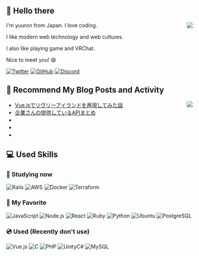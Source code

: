 ## 👋 Hello there
<div>
<div><img align="right" src="https://github-readme-stats.vercel.app/api?username=yuron3141&show_icons=true&line_height=24" /></div>
<div>
<!-- INTRODUCTION:START -->
<p>I'm yuuron from Japan.   I love coding.</p>
<p>I like modern web technology and web cultures.</p>
<p>I also like playing game and VRChat.</p>
<p>Nice to meet you! 😄</p>


[![Twitter](https://img.shields.io/badge/Twitter-%231DA1F2.svg?logo=Twitter&style=flat&logoColor=white)](https://twitter.com/Bluesky_3141)
[![GitHub](https://img.shields.io/badge/-Github-181717.svg?logo=github&style=flat)](https://github.com/yuron3141)
[![Discord](https://img.shields.io/badge/-Discord-7289da.svg?logo=discord&style=flat)](BlueSky3141#1481)

<!-- INTRODUCTION:END -->
</div>
</div>

## 📝 Recommend My Blog Posts and Activity

<div><img align="right" src="https://github-readme-stats.vercel.app/api/top-langs?username=yuron3141&show_icons=true&locale=en&layout=compact" /></div>
<!-- BLOG-POST-LIST:START -->

- [Vue.jsでリヴリーアイランドを再現してみた話](https://yuuronacademy.com/article/2022/04/29/85/)
- [企業さんの提供しているAPIまとめ](https://qiita.com/yuron3141/items/425933992b10ea74ee20)
- 　
- 　
- 　

<!-- BLOG-POST-LIST:END -->

## 💻 Used Skills
### 🌱 Studying now
![Rails](https://img.shields.io/badge/Rails-%23CC0000.svg?logo=ruby-on-rails&amp;style=flat&amp;logoColor=white)
![AWS](https://img.shields.io/badge/Amazon%20AWS-232F3E.svg?logo=amazon-aws&amp;style=flat&amp;logoColor=white)
![Docker](https://img.shields.io/badge/-Docker-%230db7ed.svg?logo=docker&amp;style=flat&amp;logoColor=white)
![Terraform](https://img.shields.io/badge/Terraform-%23000.svg?logo=Terraform&amp;style=flat&amp;logoColor=white)

### 💙 My Favorite
![JavaScript](https://img.shields.io/badge/JavaScript-276DC3.svg?logo=javascript&amp;style=flat)
![Node.js](https://img.shields.io/badge/Node.js-6DA55F.svg?logo=node.js&style=flat&logoColor=white)
![React](https://img.shields.io/badge/React-%2320232a.svg?logo=react&style=flat)
![Ruby](https://img.shields.io/badge/Ruby-CC342D.svg?logo=Ruby&amp;style=flat&amp;logoColor=white)
![Python](https://img.shields.io/badge/-Python-F9DC3E.svg?logo=python&amp;style=flat)
![Ubuntu](https://img.shields.io/badge/-Linux%20Ubuntu-6F52B5.svg?logo=ubuntu&amp;style=flat)
![PostgreSQL](https://img.shields.io/badge/-PostgreSQL-336791.svg?logo=postgresql&style=flat)

### 💿 Used (Recently don't use)
![Vue.js](https://img.shields.io/badge/Vue.js-%2335495e.svg?logo=vuedotjs&style=flat)
![C](https://img.shields.io/badge/C-4640b8.svg?logo=C&amp;style=flat)
![PHP](https://img.shields.io/badge/PHP-777BB4.svg?logo=PHP&amp;style=flat&amp;logoColor=ccc)
![UnityC#](https://img.shields.io/badge/Unity%20C%23-%23000000.svg?logo=unity&amp;style=flat&amp;logoColor=white)
![MySQL](https://img.shields.io/badge/MySQL-%2300f.svg?logo=mysql&style=flat&logoColor=white)
